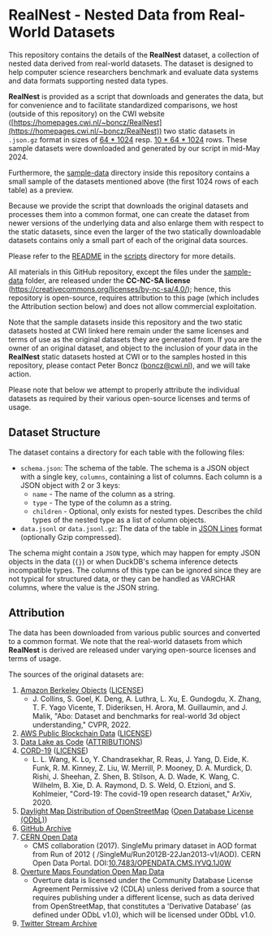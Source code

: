 # RealNest - Nested Data from Real-World Datasets

This repository contains the details of the **RealNest** dataset, a collection of nested data derived from real-world
datasets. The dataset is designed to help computer science researchers benchmark and evaluate data systems and data
formats supporting nested data types.

**RealNest** is provided as a script that downloads and generates the data, but for convenience and to facilitate
standardized comparisons, we host (outside of this repository) on the CWI
website ([https://homepages.cwi.nl/~boncz/RealNest](https://homepages.cwi.nl/~boncz/RealNest)) two static datasets in
`.json.gz` format in sizes of [64 * 1024](https://homepages.cwi.nl/~boncz/RealNest/tables_65536.tar)
resp. [10 * 64 * 1024](https://homepages.cwi.nl/~boncz/RealNest/tables_655360.tar) rows. These sample datasets were
downloaded and generated by our script in mid-May 2024.

Furthermore, the [sample-data](sample-data) directory inside this repository contains a small sample of the datasets
mentioned above (the first 1024 rows of each table) as a preview.

Because we provide the script that downloads the original datasets and processes them into a common format, one can
create the dataset from newer versions of the underlying data and also enlarge them with respect to the static datasets,
since even the larger of the two statically downloadable datasets contains only a small part of each of the original
data sources.

Please refer to the [README](scripts/README.md) in the [scripts](scripts) directory for more details.

All materials in this GitHub repository, except the files under the [sample-data](sample-data) folder, are released
under the **CC-NC-SA license** (https://creativecommons.org/licenses/by-nc-sa/4.0/); hence, this repository is
open-source, requires attribution to this page (which includes the Attribution section below) and does not allow
commercial exploitation.

Note that the sample datasets inside this repository and the two static datasets hosted at CWI linked here remain under
the same licenses and terms of use as the original datasets they are generated from. If you are the owner of an original
dataset, and object to the inclusion of your data in the **RealNest** static datasets hosted at CWI or to the samples
hosted in this repository, please contact Peter Boncz (boncz@cwi.nl), and we will take action.

Please note that below we attempt to properly attribute the individual datasets as required by their various open-source
licenses and terms of usage.

## Dataset Structure

The dataset contains a directory for each table with the following files:

- `schema.json`: The schema of the table. The schema is a JSON object with a single key, `columns`, containing a list of
  columns. Each column is a JSON object with 2 or 3 keys:
    - `name` - The name of the column as a string.
    - `type` - The type of the column as a string.
    - `children` - Optional, only exists for nested types. Describes the child types of the nested type as a list of
      column objects.
- `data.jsonl` or `data.jsonl.gz`: The data of the table in [JSON Lines](https://jsonlines.org/) format (optionally
  Gzip compressed).

The schema might contain a `JSON` type, which may happen for empty JSON objects in the data (`{}`) or when DuckDB's
schema inference detects incompatible types. The columns of this type can be ignored since they are not typical for
structured data, or they can be handled as VARCHAR columns, where the value is the JSON string.

## Attribution

The data has been downloaded from various public sources and converted to a common format. We note that the real-world
datasets from which **RealNest** is derived are released under varying open-source licenses and terms of usage.

The sources of the original datasets are:

1. [Amazon Berkeley Objects](https://amazon-berkeley-objects.s3.us-east-1.amazonaws.com/index.html) ([LICENSE](https://amazon-berkeley-objects.s3.us-east-1.amazonaws.com/LICENSE-CC-BY-4.0.txt))
    - J. Collins, S. Goel, K. Deng, A. Luthra, L. Xu, E. Gundogdu, X. Zhang, T. F. Yago
      Vicente, T. Dideriksen, H. Arora, M. Guillaumin, and J. Malik, "Abo: Dataset and
      benchmarks for real-world 3d object understanding," CVPR, 2022.
2. [AWS Public Blockchain Data](https://registry.opendata.aws/aws-public-blockchain/) ([LICENSE](https://github.com/aws-solutions-library-samples/guidance-for-digital-assets-on-aws/blob/main/LICENSE))
3. [Data Lake as Code](https://github.com/aws-samples/data-lake-as-code) ([ATTRIBUTIONS](https://github.com/aws-samples/data-lake-as-code/blob/roda/docs/roda_attributions.txt))
4. [CORD-19](https://allenai.org/data/cord-19) ([LICENSE](https://ai2-semanticscholar-cord-19.s3-us-west-2.amazonaws.com/2020-03-13/COVID.DATA.LIC.AGMT.pdf))
    - L. L. Wang, K. Lo, Y. Chandrasekhar, R. Reas, J. Yang, D. Eide, K. Funk, R. M.
      Kinney, Z. Liu, W. Merrill, P. Mooney, D. A. Murdick, D. Rishi, J. Sheehan, Z. Shen,
      B. Stilson, A. D. Wade, K. Wang, C. Wilhelm, B. Xie, D. A. Raymond, D. S. Weld,
      O. Etzioni, and S. Kohlmeier, "Cord-19: The covid-19 open research dataset," ArXiv, 2020.
5. [Daylight Map Distribution of OpenStreetMap](https://registry.opendata.aws/daylight-osm/) ([Open Database License (ODbL)](https://opendatacommons.org/licenses/odbl/1-0/))
6. [GitHub Archive](https://www.gharchive.org/)
7. [CERN Open Data](https://opendata.cern.ch/record/6021)
    - CMS collaboration (2017). SingleMu primary dataset in AOD format from Run of 2012 (
      /SingleMu/Run2012B-22Jan2013-v1/AOD). CERN Open Data Portal.
      DOI:[10.7483/OPENDATA.CMS.IYVQ.1J0W](http://doi.org/10.7483/OPENDATA.CMS.IYVQ.1J0W)
8. [Overture Maps Foundation Open Map Data](https://registry.opendata.aws/overture/)
    - Overture data is licensed under the Community Database License Agreement Permissive v2 (CDLA) unless derived
      from a source that requires publishing under a different license, such as data derived from OpenStreetMap,
      that constitutes a 'Derivative Database' (as defined under ODbL v1.0), which will be licensed under ODbL v1.0.
9. [Twitter Stream Archive](https://archive.org/details/twitterstream)
